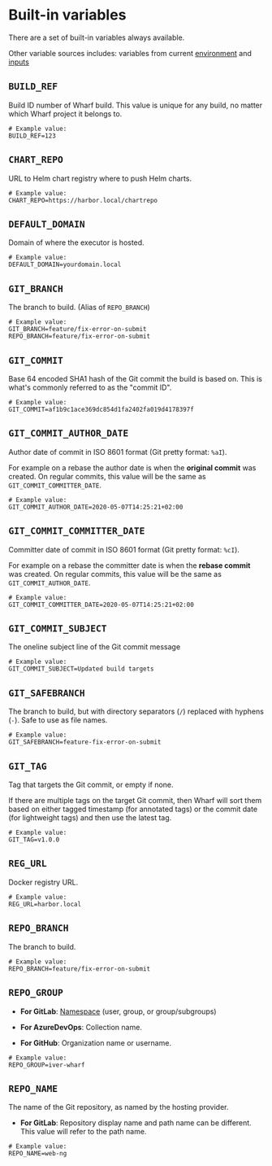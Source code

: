 # Built-in variables

There are a set of built-in variables always available.

Other variable sources includes: variables from current
[environment](/usage-wharfyml/environments.md) and
[inputs](/usage-wharfyml/variables/input-variables.md)

## `BUILD_REF`

<!-- panels:start -->
<!-- div:left-panel -->

Build ID number of Wharf build. This value is unique for any build, no matter
which Wharf project it belongs to.

<!-- div:right-panel -->

```properties
# Example value:
BUILD_REF=123
```

<!-- panels:end -->

## `CHART_REPO`

<!-- panels:start -->
<!-- div:left-panel -->

URL to Helm chart registry where to push Helm charts.

<!-- div:right-panel -->

```properties
# Example value:
CHART_REPO=https://harbor.local/chartrepo
```

<!-- panels:end -->

## `DEFAULT_DOMAIN`

<!-- panels:start -->
<!-- div:left-panel -->

Domain of where the executor is hosted.

<!-- div:right-panel -->

```properties
# Example value:
DEFAULT_DOMAIN=yourdomain.local
```

<!-- panels:end -->

## `GIT_BRANCH`

<!-- panels:start -->
<!-- div:left-panel -->

The branch to build. (Alias of `REPO_BRANCH`)

<!-- div:right-panel -->

```properties
# Example value:
GIT_BRANCH=feature/fix-error-on-submit
REPO_BRANCH=feature/fix-error-on-submit
```

<!-- panels:end -->

## `GIT_COMMIT`

<!-- panels:start -->
<!-- div:left-panel -->

Base 64 encoded SHA1 hash of the Git commit the build is based on. This is
what's commonly referred to as the "commit ID".

<!-- div:right-panel -->

```properties
# Example value:
GIT_COMMIT=af1b9c1ace369dc854d1fa2402fa019d4178397f
```

<!-- panels:end -->

## `GIT_COMMIT_AUTHOR_DATE`

<!-- panels:start -->
<!-- div:left-panel -->

Author date of commit in ISO 8601 format (Git pretty format: `%aI`).

For example on a rebase the author date is when the **original commit** was
created. On regular commits, this value will be the same as
`GIT_COMMIT_COMMITTER_DATE`.

<!-- div:right-panel -->

```properties
# Example value:
GIT_COMMIT_AUTHOR_DATE=2020-05-07T14:25:21+02:00
```

<!-- panels:end -->

## `GIT_COMMIT_COMMITTER_DATE`

<!-- panels:start -->
<!-- div:left-panel -->

Committer date of commit in ISO 8601 format (Git pretty format: `%cI`).

For example on a rebase the committer date is when the **rebase commit** was
created. On regular commits, this value will be the same as
`GIT_COMMIT_AUTHOR_DATE`.

<!-- div:right-panel -->

```properties
# Example value:
GIT_COMMIT_COMMITTER_DATE=2020-05-07T14:25:21+02:00
```

<!-- panels:end -->

## `GIT_COMMIT_SUBJECT`

<!-- panels:start -->
<!-- div:left-panel -->

The oneline subject line of the Git commit message

<!-- div:right-panel -->

```properties
# Example value:
GIT_COMMIT_SUBJECT=Updated build targets
```

<!-- panels:end -->

## `GIT_SAFEBRANCH`

<!-- panels:start -->
<!-- div:left-panel -->

The branch to build, but with directory separators (`/`) replaced with hyphens
(`-`). Safe to use as file names.

<!-- div:right-panel -->

```properties
# Example value:
GIT_SAFEBRANCH=feature-fix-error-on-submit
```

<!-- panels:end -->

## `GIT_TAG`

<!-- panels:start -->
<!-- div:left-panel -->

Tag that targets the Git commit, or empty if none.

If there are multiple tags on the target Git commit, then Wharf will sort them
based on either tagged timestamp (for annotated tags) or the commit date
(for lightweight tags) and then use the latest tag.

<!-- div:right-panel -->

```properties
# Example value:
GIT_TAG=v1.0.0
```

<!-- panels:end -->

## `REG_URL`

<!-- panels:start -->
<!-- div:left-panel -->

Docker registry URL.

<!-- div:right-panel -->

```properties
# Example value:
REG_URL=harbor.local
```

<!-- panels:end -->

## `REPO_BRANCH`

<!-- panels:start -->
<!-- div:left-panel -->

The branch to build.

<!-- div:right-panel -->

```properties
# Example value:
REPO_BRANCH=feature/fix-error-on-submit
```

<!-- panels:end -->

## `REPO_GROUP`

<!-- panels:start -->
<!-- div:left-panel -->

- **For GitLab**: [Namespace](https://docs.gitlab.com/ee/user/group/#namespaces)
  (user, group, or group/subgroups)
  
- **For AzureDevOps**: Collection name.

- **For GitHub**: Organization name or username.

<!-- div:right-panel -->

```properties
# Example value:
REPO_GROUP=iver-wharf
```

<!-- panels:end -->

## `REPO_NAME`

<!-- panels:start -->
<!-- div:left-panel -->

The name of the Git repository, as named by the hosting provider.

- **For GitLab**: Repository display name and path name can be different. This
  value will refer to the path name.

<!-- div:right-panel -->

```properties
# Example value:
REPO_NAME=web-ng
```

<!-- panels:end -->

